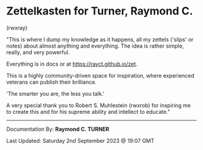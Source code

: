 # Zettelkasten for Turner, Raymond C.
(rwxray)


"This is where I dump my knowledge as it happens, all my zettels ('slips' or notes) about almost anything and everything. The idea is rather simple, really, and very powerful.

Everything is in docs or at https://rayct.github.io/zet.

This is a highly community-driven space for inspiration, where experienced veterans can publish their brilliance.

'The smarter you are, the less you talk.'

A very special thank you to Robert S. Muhlestein (rwxrob) for inspiring me to create this and for his supreme ability and intellect to educate."

---

Documentation By: **Raymond C. TURNER**

Last Updated: Saturday 2nd September 2023 @ 19:07 GMT